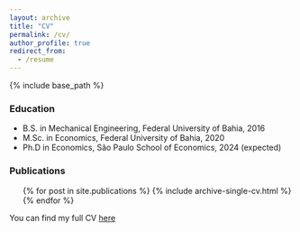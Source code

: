 ```yaml
---
layout: archive
title: "CV"
permalink: /cv/
author_profile: true
redirect_from:
  - /resume
---
```


{% include base_path %}

### Education

* B.S. in Mechanical Engineering, Federal University of Bahia, 2016
* M.Sc. in Economics, Federal University of Bahia, 2020
* Ph.D in Economics, São Paulo School of Economics, 2024 (expected)

### Publications

  <ul>{% for post in site.publications %}
    {% include archive-single-cv.html %}
  {% endfor %}</ul>
  
You can find my full CV [here](/files/Academic_CV___Alei.pdf)